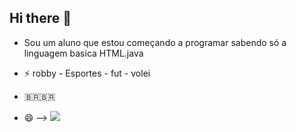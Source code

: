 ## Hi there 👋

- Sou um aluno que estou começando a programar sabendo só a linguagem basica HTML.java 



- ⚡ robby - Esportes - fut - volei
- 🇧🇷🇧🇷
- 😄 
-->
  ![](https://media1.tenor.com/m/PKKCAakpBZIAAAAC/neyney-neymar.gif)
